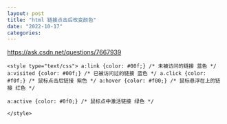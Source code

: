 ```yaml
---
layout: post
title: "html 链接点击后改变颜色"
date: "2022-10-17"
categories: 
---
```

<p><a href="https://ask.csdn.net/questions/7667939">https://ask.csdn.net/questions/7667939</a></p>

<pre>
<code>&lt;style type=&quot;text/css&quot;&gt; a:link {color: #00f;} /* 未被访问的链接 蓝色 */ a:visited {color: #00f;} /* 已被访问过的链接 蓝色 */ a.click {color: #f0f;} /* 鼠标点击后链接 紫色 */ a:hover {color: #f00;} /* 鼠标悬浮在上的链接 红色 */

a:active {color: #0f0;} /* 鼠标点中激活链接 绿色 */

&lt;/style&gt;</code></pre>

<pre>

&nbsp;</pre>

